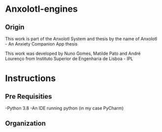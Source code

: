 # Anxolotl-engines
## Origin

This work is part of the Anxolotl System and thesis by the name of
Anxolotl - An Anxiety Companion App thesis

This work was developed by Nuno Gomes, Matilde Pato and André Lourenço from Instituto Superior de Engenharia de Lisboa - IPL

# Instructions

## Pre Requisities

-Python 3.8
-An IDE running python (in my case PyCharm)

## Organization
